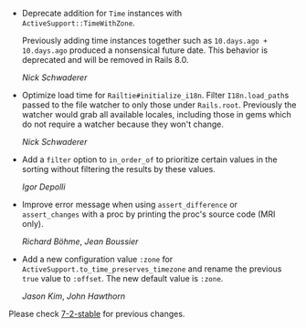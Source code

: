 *   Deprecate addition for `Time` instances with `ActiveSupport::TimeWithZone`.

    Previously adding time instances together such as `10.days.ago + 10.days.ago` produced a nonsensical future date. This behavior is deprecated and will be removed in Rails 8.0.

    *Nick Schwaderer*

*   Optimize load time for `Railtie#initialize_i18n`. Filter `I18n.load_path`s passed to the file watcher to only those
    under `Rails.root`. Previously the watcher would grab all available locales, including those in gems
    which do not require a watcher because they won't change.

    *Nick Schwaderer*

*   Add a `filter` option to `in_order_of` to prioritize certain values in the sorting without filtering the results
    by these values.

    *Igor Depolli*

*   Improve error message when using `assert_difference` or `assert_changes` with a
    proc by printing the proc's source code (MRI only).

    *Richard Böhme*, *Jean Boussier*

*   Add a new configuration value `:zone` for `ActiveSupport.to_time_preserves_timezone` and rename the previous `true` value to `:offset`. The new default value is `:zone`.

    *Jason Kim*, *John Hawthorn*

Please check [7-2-stable](https://github.com/rails/rails/blob/7-2-stable/activesupport/CHANGELOG.md) for previous changes.
